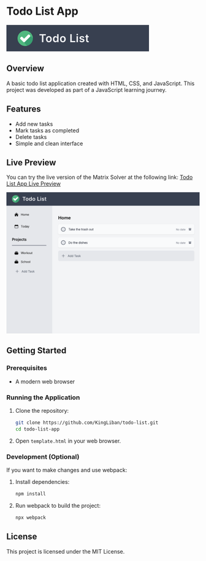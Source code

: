 # Todo List App
![alt text](readme_images/image.png)
## Overview
A basic todo list application created with HTML, CSS, and JavaScript. This project was developed as part of a JavaScript learning journey.

## Features
- Add new tasks
- Mark tasks as completed
- Delete tasks
- Simple and clean interface

## Live Preview
You can try the live version of the Matrix Solver at the following link: [Todo List App Live Preview](https://kingliban.github.io/Todo-List/)

![alt text](readme_images/image-1.png)

## Getting Started

### Prerequisites
- A modern web browser

### Running the Application
1. Clone the repository:
   ```bash
   git clone https://github.com/KingLiban/todo-list.git
   cd todo-list-app
   ```

2. Open `template.html` in your web browser.

### Development (Optional)
If you want to make changes and use webpack:

1. Install dependencies:
   ```bash
   npm install
   ```

2. Run webpack to build the project:
   ```bash
   npx webpack
   ```

## License
This project is licensed under the MIT License.
